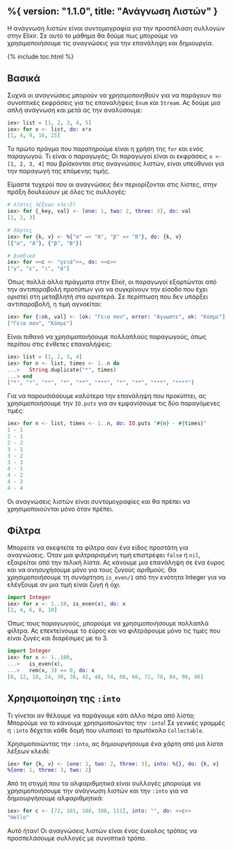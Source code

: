 %{
  version: "1.1.0",
  title: "Ανάγνωση Λιστών"
}
---

Η ανάγνωση λιστών είναι συντομογραφία για την προσπέλαση συλλογών στην Elixir.  Σε αυτό το μάθημα θα δούμε πως μπορούμε να χρησιμοποιήσουμε τις αναγνώσεις για την επανάληψη και δημιουργία.

{% include toc.html %}

## Βασικά

Συχνά οι αναγνώσεις μπορούν να χρησιμοποιηθούν για να παράγουν πιο συνοπτικές εκφράσεις για τις επαναλήψεις `Enum` και `Stream`.  Ας δούμε μια απλή ανάγνωση και μετά ας την αναλύσουμε:

```elixir
iex> list = [1, 2, 3, 4, 5]
iex> for x <- list, do: x*x
[1, 4, 9, 16, 25]
```

Το πρώτο πράγμα που παρατηρούμε είναι η χρήση της `for` και ενός παραγωγού.  Τι είναι ο παραγωγός; Οι παραγωγοί είναι οι εκφράσεις `x <- [1, 2, 3, 4]` που βρίσκονται στις αναγνώσεις λιστών, είναι υπεύθυνοι για την παραγωγή της επόμενης τιμής.

Είμαστε τυχεροί που οι αναγνώσεις δεν περιορίζονται στις λίστες, στην πράξη δουλεύουν με όλες τις συλλογές:

```elixir
# Λίστες λέξεων κλειδί
iex> for {_key, val} <- [one: 1, two: 2, three: 3], do: val
[1, 2, 3]

# Χάρτες
iex> for {k, v} <- %{"α" => "Α", "β" => "Β"}, do: {k, v}
[{"α", "Α"}, {"β", "Β"}]

# Δυαδικά
iex> for <<c <- "γειά">>, do: <<c>>
["γ", "ε", "ι", "ά"]
```

Όπως πολλά άλλα πράγματα στην Elixir, οι παραγωγοί εξαρτώνται από την αντιπαραβολή προτύπων για να συγκρίνουν την είσοδο που έχει οριστεί στη μεταβλητή στα αριστερά.  Σε περίπτωση που δεν υπάρξει αντιπαραβολή, η τιμή αγνοείται:

```elixir
iex> for {:ok, val} <- [ok: "Γεια σου", error: "Αγνωστε", ok: "Κόσμε"], do: val
["Γεια σου", "Κόσμε"]
```

Είναι πιθανό να χρησιμοποιήσουμε πολλαπλούς παραγωγούς, όπως περίπου στις ένθετες επαναλήψεις:

```elixir
iex> list = [1, 2, 3, 4]
iex> for n <- list, times <- 1..n do
...>   String.duplicate("*", times)
...> end
["*", "*", "**", "*", "**", "***", "*", "**", "***", "****"]
```

Για να παρουσιάσουμε καλύτερα την επανάληψη που προκύπτει, ας χρησιμοποιήσουμε την `IO.puts` για αν εμφανίσουμε τις δύο παραγόμενες τιμές:

```elixir
iex> for n <- list, times <- 1..n, do: IO.puts "#{n} - #{times}"
1 - 1
2 - 1
2 - 2
3 - 1
3 - 2
3 - 3
4 - 1
4 - 2
4 - 3
4 - 4
```

Οι αναγνώσεις λιστών είναι συντομογραφίες και θα πρέπει να χρησιμοποιούνται μόνο όταν πρέπει.

## Φίλτρα

Μπορείτε να σκεφτείτε τα φίλτρα σαν ένα είδος προστάτη για αναγνώσεις.  Όταν μια φιλτραρισμένη τιμή επιστρέφει `false` ή `nil`, εξαιρείται από την τελική λίστα.  Ας κάνουμε μια επανάληψη σε ένα έυρος και να ανησυχήσουμε μόνο για τους ζυγούς αριθμούς. Θα χρησιμοποιήσουμε τη συνάρτηση `is_even/1` από την ενότητα Integer για να ελέγξουμε αν μια τιμή είναι ζυγή ή όχι.

```elixir
import Integer
iex> for x <- 1..10, is_even(x), do: x
[2, 4, 6, 8, 10]
```

Όπως τους παραγωγούς, μπορούμε να χρησιμοποιήσουμε πολλαπλά φίλτρα.  Ας επεκτείνουμε το εύρος και να φιλτράρουμε μόνο τις τιμές που είναι ζυγές και διαρέσιμες με το 3.

```elixir
import Integer
iex> for x <- 1..100,
...>   is_even(x),
...>   rem(x, 3) == 0, do: x
[6, 12, 18, 24, 30, 36, 42, 48, 54, 60, 66, 72, 78, 84, 90, 96]
```

## Χρησιμοποίηση της `:into`

Τι γίνεται αν θέλουμε να παράγουμε κάτι άλλο πέρα από λίστα;  Μπορούμε να το κάνουμε χρησιμοποιώντας την `:into`! Σε γενικές γραμμές η `:into` δέχεται κάθε δομή που υλοποιεί το πρωτόκολο `Collectable`.

Χρησιμοποιώντας την `:into`, ας δημιουργήσουμε ένα χάρτη από μια λίστα λέξεων κλειδί:

```elixir
iex> for {k, v} <- [one: 1, two: 2, three: 3], into: %{}, do: {k, v}
%{one: 1, three: 3, two: 2}
```

Από τη στιγμή που τα αλφαριθμητικά είναι συλλογές μπορούμε να χρησιμοποιήσουμε την ανάγνωση λιστών και την `:into` για να δημιουργήσουμε αλφαριθμητικά:

```elixir
iex> for c <- [72, 101, 108, 108, 111], into: "", do: <<c>>
"Hello"
```

Αυτό ήταν!  Οι αναγνώσεις λιστών είναι ένας έυκολος τρόπος να προσπελάσουμε συλλογές με συνοπτικό τρόπο.
